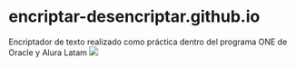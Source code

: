 # encriptar-desencriptar.github.io
Encriptador de texto realizado como práctica dentro del programa ONE de Oracle y Alura Latam
![](https://www.facebook.com/photo/?fbid=10158989642715807&set=a.10158989642420807)
